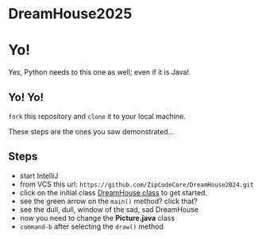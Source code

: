 # DreamHouse2025

# Yo!

Yes, Python needs to this one as well; even if it is Java!

## Yo! Yo!

`fork` this repository and `clone` it to your local machine.

These steps are the ones you saw demonstrated...

## Steps
- start IntelliJ
- from VCS this url: `https://github.com/ZipCodeCore/DreamHouse2024.git`
- click on the initial class [DreamHouse class](src/main/java/rocks/zipcode/dreamhouse/DreamHouse.java) to get started.
- see the green arrow on the `main()` method? click that?
- see the dull, dull, window of the sad, sad DreamHouse
- now you need to change the **Picture.java** class
- `command-b` after selecting the `draw()` method